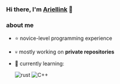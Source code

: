 ### Hi there, I'm [Ariellink](https://github.com/Ariellink) 🎇

<h3> about me </h3>
  
- ⭐ novice-level programming experience
- 💀 mostly working on **private repositories**
- 👾 currently learning:  

    <img src = "https://img.shields.io/badge/Rust-323330?style=for-the-badge&logo=rust&logoColor=orange" alt = "rust" />
    <img src = "https://img.shields.io/badge/C++-blue.svg?style=for-the-badge&logo=C%2B%2B" alt = "C++" />
